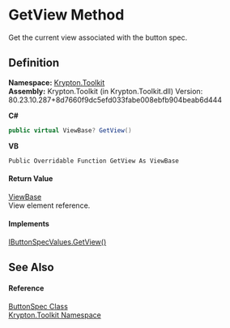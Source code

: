 # GetView Method


Get the current view associated with the button spec.



## Definition
**Namespace:** <a href="79d2eac2-21f4-54ff-7552-b20c33c30600.md">Krypton.Toolkit</a>  
**Assembly:** Krypton.Toolkit (in Krypton.Toolkit.dll) Version: 80.23.10.287+8d7660f9dc5efd033fabe008ebfb904beab6d444

**C#**
``` C#
public virtual ViewBase? GetView()
```
**VB**
``` VB
Public Overridable Function GetView As ViewBase
```



#### Return Value
<a href="309ac2d8-bfc5-c1a7-ab6a-4f4cf86a1ba6.md">ViewBase</a>  
View element reference.

#### Implements
<a href="60d4f619-daa6-d3a0-5b72-de0c07e190dd.md">IButtonSpecValues.GetView()</a>  


## See Also


#### Reference
<a href="5c226624-9ac8-d7c9-8a8d-31d5ff115dbd.md">ButtonSpec Class</a>  
<a href="79d2eac2-21f4-54ff-7552-b20c33c30600.md">Krypton.Toolkit Namespace</a>  

